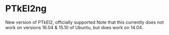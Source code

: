 # PTkEI2ng
New version of PTkEI2, officially supported
Note that this currently does not work on versions 16.04 & 15.10 of Ubuntu, but does work on 14.04.
